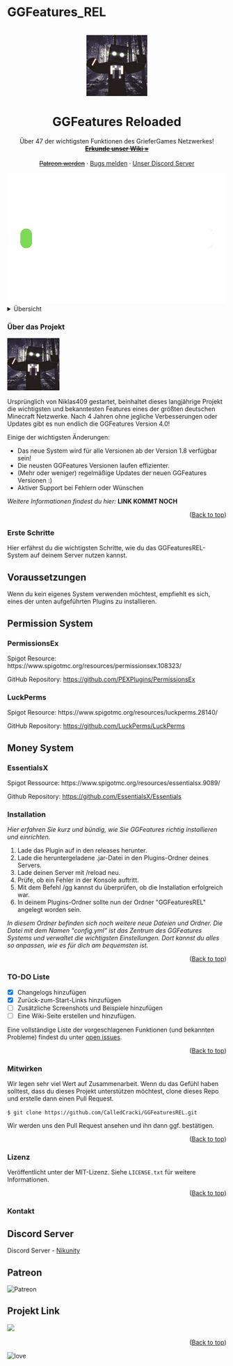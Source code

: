 # GGFeatures_REL

<div id="top"></div>

<!-- PROJECT LOGO -->
<br />
<div align="center">
  <a href="[https://github.com/CalledCracki/GGFeatures_REL]">
    <img src="images/logo.png" alt="Logo" width="140" height="140">
  </a>

  

  <h1 align="center">GGFeatures Reloaded</h1>

  <p align="center">
   Über 47 der wichtigsten Funktionen des GrieferGames Netzwerkes!
    <br />
    <s><a href=" "><strong>Erkunde unser Wiki »</strong></a></s>
    <br />
    <br />
    <s><a href=" ">Patreon werden</a></s>
    ·
    <a href="https://github.com/CalledCracki/GGFeaturesREL/issues">Bugs melden</a>
    ·
    <a href="https://discord.gg/asHhkfA4HA">Unser Discord Server</a>
  </p>
</div>

<div align="center">
<img src="images/progress.png" alt="Logo" width="500" height="300">
</div>


<!-- TABLE OF CONTENTS -->
<details>
  <summary>Übersicht</summary>
  <ol>
    <li>
      <a href="#über-das-projekt">Über das Projekt</a>
    </li>
    <li>
      <a href="#erste-schritte">Erste Schritte</a>
      <ul>
        <li><a href="#installation">Installation</a></li>
      </ul>
    </li>
    <li><a href="#to-do-liste">TO-DO Liste</a></li>
    <li><a href="#mitwirken">Mitwirken</a></li>
    <li><a href="#lizenz">Lizenz</a></li>
    <li><a href="#kontakt">Kontakt</a></li>
  </ol>
</details>



<!-- ABOUT THE PROJECT -->
### Über das Projekt

<img src="images/logo.png" alt="Logo" width="120" height="120">

Ursprünglich von Niklas409 gestartet, beinhaltet dieses langjährige Projekt die wichtigsten und bekanntesten Features eines der größten deutschen Minecraft Netzwerke. Nach 4 Jahren ohne jegliche Verbesserungen oder Updates gibt es nun endlich die GGFeatures Version 4.0!

Einige der wichtigsten Änderungen:
* Das neue System wird für alle Versionen ab der Version 1.8 verfügbar sein!
* Die neusten GGFeatures Versionen laufen effizienter. 
* (Mehr oder weniger) regelmäßige Updates der neuen GGFeatures Versionen :)
* Aktiver Support bei Fehlern oder Wünschen

_Weitere Informationen findest du hier:_ **LINK KOMMT NOCH**

<p align="right">(<a href="#top">Back to top</a>)</p>



<!-- GETTING STARTED -->
### Erste Schritte

Hier erfährst du die wichtigsten Schritte, wie du das GGFeaturesREL-System auf deinem Server nutzen kannst.

## Voraussetzungen

Wenn du kein eigenes System verwenden möchtest, empfiehlt es sich, eines der unten aufgeführten Plugins zu installieren.

<h2>Permission System</h2>
<h3>PermissionsEx</h3>
Spigot Resource: https://www.spigotmc.org/resources/permissionsex.108323/

GitHub Repository: https://github.com/PEXPlugins/PermissionsEx

<h3>LuckPerms</h3>
Spigot Resource: https://www.spigotmc.org/resources/luckperms.28140/

GitHub Repository: https://github.com/LuckPerms/LuckPerms

<h2>Money System</h2>
<h3>EssentialsX</h3>
Spigot Ressource: https://www.spigotmc.org/resources/essentialsx.9089/

Github Repository: https://github.com/EssentialsX/Essentials


### Installation

_Hier erfahren Sie kurz und bündig, wie Sie GGFeatures richtig installieren und einrichten._

1. Lade das Plugin auf in den releases herunter.
2. Lade die heruntergeladene .jar-Datei in den Plugins-Ordner deines Servers.
3. Lade deinen Server mit /reload neu.
4. Prüfe, ob ein Fehler in der Konsole auftritt.
5. Mit dem Befehl /gg kannst du überprüfen, ob die Installation erfolgreich war.
6. In deinem Plugins-Ordner sollte nun der Ordner "GGFeaturesREL" angelegt worden sein.

_In diesem Ordner befinden sich noch weitere neue Dateien und Ordner._
_Die Datei mit dem Namen "config.yml" ist das Zentrum des GGFeatures Systems 
und verwaltet die wichtigsten Einstellungen._
_Dort kannst du alles so anpassen, wie es für dich am bequemsten ist._

<p align="right">(<a href="#top">Back to top</a>)</p>



<!-- ROADMAP -->
### TO-DO Liste

- [x] Changelogs hinzufügen
- [x] Zurück-zum-Start-Links hinzufügen
- [ ] Zusätzliche Screenshots und Beispiele hinzufügen
- [ ] Eine Wiki-Seite erstellen und hinzufügen.

Eine vollständige Liste der vorgeschlagenen Funktionen (und bekannten Probleme) findest du unter [open issues](https://github.com/CalledCracki/GGFeaturesREL/issues).

<p align="right">(<a href="#top">Back to top</a>)</p>



<!-- CONTRIBUTING -->
### Mitwirken

Wir legen sehr viel Wert auf Zusammenarbeit.
Wenn du das Gefühl haben solltest, dass du dieses Projekt unterstützen möchtest,
clone dieses Repo und erstelle dann einen Pull Request.

`$ git clone https://github.com/CalledCracki/GGFeaturesREL.git`

Wir werden uns den Pull Request ansehen und ihn dann ggf. bestätigen.

<p align="right">(<a href="#top">Back to top</a>)</p>



<!-- LICENSE -->
### Lizenz

Veröffentlicht unter der MIT-Lizenz. Siehe `LICENSE.txt` für weitere Informationen.

<p align="right">(<a href="#top">Back to top</a>)</p>



<!-- CONTACT -->
### Kontakt

## Discord Server
Discord Server - [Nikunity](https://discord.gg/asHhkfA4HA)

## Patreon
![Patreon](https://img.shields.io/badge/Patreon-black?style=for-the-badge&logo=patreon&logoColor=white)

## Projekt Link
<a href="https://github.com/CalledCracki/GGFeaturesREL">
  <img src="https://img.shields.io/badge/GitHub-100000?style=for-the-badge&logo=github&logoColor=white">
</a>

<p align="right">(<a href="#top">Back to top</a>)</p>

![love](http://ForTheBadge.com/images/badges/built-with-love.svg)

<!-- MARKDOWN LINKS & IMAGES -->
[product-screenshot]: images/screenshot.png
